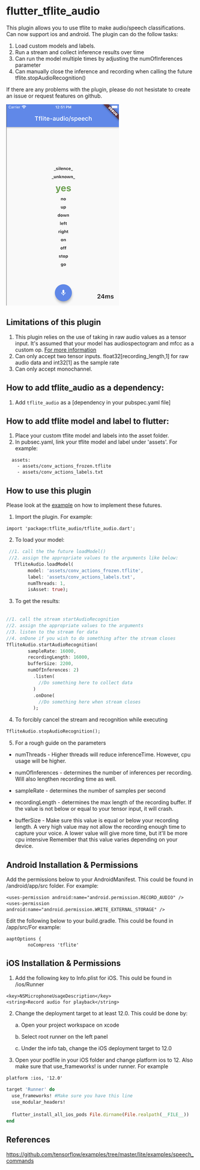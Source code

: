 # flutter_tflite_audio

This plugin allows you to use tflite to make audio/speech classifications. Can now support ios and android. The plugin can do the follow tasks:

1. Load custom models and labels.
2. Run a stream and collect inference results over time
3. Can run the model multiple times by adjusting the numOfInferences parameter
4. Can manually close the inference and recording when calling the future tflite.stopAudioRecognition()

If there are any problems with the plugin, please do not hesistate to create an issue or request features on github.

![](audio_recognition_example.jpg)


## Limitations of this plugin 

1. This plugin relies on the use of taking in raw audio values as a tensor input. It's assumed that your model has audiospectogram and mfcc as a custom op. [For more information](https://www.tensorflow.org/api_docs/python/tf/raw_ops/Mfcc?hl=ja)
2. Can only accept two tensor inputs. float32[recording_length,1] for raw audio data and int32[1] as the sample rate
3. Can only accept monochannel. 

## How to add tflite_audio as a dependency:
1. Add `tflite_audio` as a [dependency in your pubspec.yaml file]


## How to add tflite model and label to flutter:
1. Place your custom tflite model and labels into the asset folder. 
2. In pubsec.yaml, link your tflite model and label under 'assets'. For example:

```
  assets:
    - assets/conv_actions_frozen.tflite
    - assets/conv_actions_labels.txt

```

## How to use this plugin
Please look at the [example](https://github.com/Caldarie/flutter_tflite_audio/tree/master/example) on how to implement these futures.


1. Import the plugin. For example:

```
import 'package:tflite_audio/tflite_audio.dart';
```


2. To load your model:


```dart
 //1. call the the future loadModel()
 //2. assign the appropriate values to the arguments like below:
   TfliteAudio.loadModel(
        model: 'assets/conv_actions_frozen.tflite',
        label: 'assets/conv_actions_labels.txt',
        numThreads: 1,
        isAsset: true);
```


3. To get the results: 

```dart

//1. call the stream startAudioRecognition
//2. assign the appropriate values to the arguments
//3. listen to the stream for data
//4. onDone if you wish to do something after the stream closes
TfliteAudio.startAudioRecognition(
        sampleRate: 16000, 
        recordingLength: 16000, 
        bufferSize: 2200,
        numOfInferences: 2)
          .listen(
            //Do something here to collect data
          )
          .onDone(
            //Do something here when stream closes
          );

```

4. To forcibly cancel the stream and recognition while executing

```dart
TfliteAudio.stopAudioRecognition();
```

5. For a rough guide on the parameters
  
  * numThreads -  Higher threads will reduce inferenceTime. However, cpu usage will be higher.
  
  * numOfInferences - determines the number of inferences per recording. Will also lengthen recording time as well.

  * sampleRate - determines the number of samples per second

  * recordingLength - determines the max length of the recording buffer. If the value is not below or equal to your tensor input, it will crash.

  * bufferSize - Make sure this value is equal or below your recording length. A very high value may not allow the recording enough time to capture your voice. A lower value will give more time, but it'll be more cpu intensive Remember that this value varies depending on your device.
    


## Android Installation & Permissions
Add the permissions below to your AndroidManifest. This could be found in  <YourApp>/android/app/src folder. For example:

```
<uses-permission android:name="android.permission.RECORD_AUDIO" />
<uses-permission android:name="android.permission.WRITE_EXTERNAL_STORAGE" />
```

Edit the following below to your build.gradle. This could be found in <YourApp>/app/src/For example:

```
aaptOptions {
        noCompress 'tflite'
```

## iOS Installation & Permissions
1. Add the following key to Info.plist for iOS. This ould be found in <YourApp>/ios/Runner
```
<key>NSMicrophoneUsageDescription</key>
<string>Record audio for playback</string>
```

2. Change the deployment target to at least 12.0. This could be done by:

    a. Open your project workspace on xcode
  
    b. Select root runner on the left panel
  
    c. Under the info tab, change the iOS deployment target to 12.0
    

3. Open your podfile in your iOS folder and change platform ios to 12. Also make sure that use_frameworks! is under runner. For example

```
platform :ios, '12.0'
```

```ruby
target 'Runner' do
  use_frameworks! #Make sure you have this line
  use_modular_headers!

  flutter_install_all_ios_pods File.dirname(File.realpath(__FILE__))
end
```

## References

https://github.com/tensorflow/examples/tree/master/lite/examples/speech_commands
